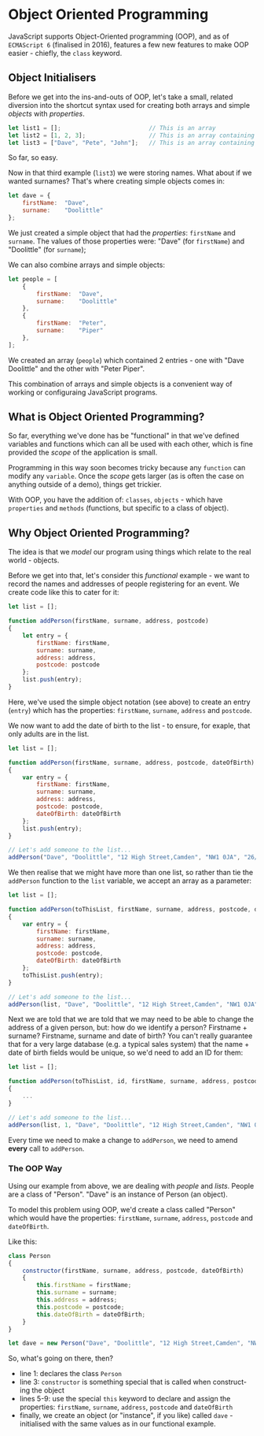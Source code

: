 # Object Oriented Programming

JavaScript supports Object-Oriented programming (OOP), and as of `ECMAScript 6` (finalised in 2016), features a few new features to make OOP easier - chiefly, the `class` keyword.

## Object Initialisers

Before we get into the ins-and-outs of OOP, let's take a small, related diversion into the shortcut syntax used for creating both arrays and simple *objects* with *properties*.
 
```javascript
let list1 = [];                         // This is an array
let list2 = [1, 2, 3];                  // This is an array containing the numbers: 1, 2 and 3
let list3 = ["Dave", "Pete", "John"];   // This is an array containing the strings: "Dave", "Pete" and "John"
``` 

So far, so easy.

Now in that third example (`list3`) we were storing names. What about if we wanted surnames? That's where creating simple objects comes in:
```javascript
let dave = {
    firstName:  "Dave",
    surname:    "Doolittle"
};
```

We just created a simple object that had the *properties*: `firstName` and `surname`. The values of those properties were: "Dave" (for `firstName`) and "Doolittle" (for `surname`);

We can also combine arrays and simple objects:
```javascript
let people = [ 
    {
        firstName:  "Dave",
        surname:    "Doolittle"
    },
    {
        firstName:  "Peter",
        surname:    "Piper"
    },
];
```

We created an array (`people`) which contained 2 entries - one with "Dave Doolittle" and the other with "Peter Piper".
 
This combination of arrays and simple objects is a convenient way of working or configuraing JavaScript programs. 

## What is Object Oriented Programming?

So far, everything we've done has be "functional" in that we've defined variables and functions which can all be used with each other, which is fine provided the *scope* of the application is small.

Programming in this way soon becomes tricky because any `function` can modify any `variable`. Once the *scope* gets larger (as is often the case on anything outside of a demo), things get trickier.

With OOP, you have the addition of: `classes`, `objects` - which have `properties` and `methods` (functions, but specific to a class of object).
  
## Why Object Oriented Programming?

The idea is that we *model* our program using things which relate to the real world - objects. 

Before we get into that, let's consider this *functional* example - we want to record the names and addresses of people registering for an event. We create code like this to cater for it:

```javascript
let list = [];

function addPerson(firstName, surname, address, postcode)
{
    let entry = {
        firstName: firstName,
        surname: surname,
        address: address,
        postcode: postcode
    };
    list.push(entry);
}

```

Here, we've used the simple object notation (see above) to create an entry (`entry`) which has the properties: `firstName`, `surname`, `address` and `postcode`.

We now want to add the date of birth to the list - to ensure, for exaple, that only adults are in the list.

```javascript
let list = [];

function addPerson(firstName, surname, address, postcode, dateOfBirth)
{
    var entry = {
        firstName: firstName,
        surname: surname,
        address: address,
        postcode: postcode,
        dateOfBirth: dateOfBirth
    };
    list.push(entry);
}

// Let's add someone to the list...
addPerson("Dave", "Doolittle", "12 High Street,Camden", "NW1 0JA", "26/7/2000");
```

We then realise that we might have more than one list, so rather than tie the `addPerson` function to the `list` variable, we accept an array as a parameter:

```javascript
let list = [];

function addPerson(toThisList, firstName, surname, address, postcode, dateOfBirth)
{
    var entry = {
        firstName: firstName,
        surname: surname,
        address: address,
        postcode: postcode,
        dateOfBirth: dateOfBirth
    };
    toThisList.push(entry);
}

// Let's add someone to the list...
addPerson(list, "Dave", "Doolittle", "12 High Street,Camden", "NW1 0JA", "26/7/2000");
```

Next we are told that we are told that we may need to be able to change the address of a given person, but: how do we identify a person? Firstname + surname? Firstname, surname and date of birth?
You can't really guarantee that for a very large database (e.g. a typical sales system) that the name + date of birth fields would be unique, so we'd need to add an ID for them:

```javascript
let list = [];

function addPerson(toThisList, id, firstName, surname, address, postcode, dateOfBirth)
{
    ... 
}

// Let's add someone to the list...
addPerson(list, 1, "Dave", "Doolittle", "12 High Street,Camden", "NW1 0JA", "26/7/2000");
```

Every time we need to make a change to `addPerson`, we need to amend **every** call to `addPerson`.

### The OOP Way

Using our example from above, we are dealing with *people* and *lists*. People are a class of "Person". "Dave" is an instance of Person (an object). 

To model this problem using OOP, we'd create a class called "Person" which would have the properties:  `firstName`, `surname`, `address`, `postcode` and `dateOfBirth`.

Like this:

```javascript
class Person
{
    constructor(firstName, surname, address, postcode, dateOfBirth)
    {
        this.firstName = firstName;
        this.surname = surname;
        this.address = address;
        this.postcode = postcode;
        this.dateOfBirth = dateOfBirth;
    }
}

let dave = new Person("Dave", "Doolittle", "12 High Street,Camden", "NW1 0JA", "26/7/2000");
```

So, what's going on there, then? 
- line 1: declares the class `Person`
- line 3: `constructor` is something special that is called when construct-ing the object
- lines 5-9: use the special `this` keyword to declare and assign the properties: `firstName`, `surname`, `address`, `postcode` and `dateOfBirth`
- finally, we create an object (or "instance", if you like) called `dave` - initialised with the same values as in our functional example.
